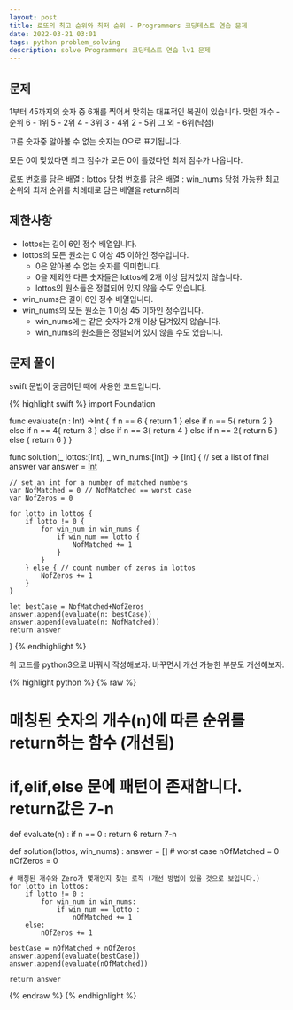 ```yaml
---
layout: post
title: 로또의 최고 순위와 최저 순위 - Programmers 코딩테스트 연습 문제
date: 2022-03-21 03:01
tags: python problem_solving
description: solve Programmers 코딩테스트 연습 lv1 문제
---
```


## 문제

1부터 45까지의 숫자 중 6개를 찍어서 맞히는 대표적인 복권이 있습니다.
맞힌 개수 - 순위
6 - 1위
5 - 2위
4 - 3위
3 - 4위
2 - 5위
그 외 - 6위(낙첨)

고른 숫자중 알아볼 수 없는 숫자는 0으로 표기됩니다.

모든 0이 맞았다면 최고 점수가
모든 0이 틀렸다면 최저 점수가 나옵니다.

로또 번호를 담은 배열 : lottos
당첨 번호를 담은 배열 : win_nums
당첨 가능한 최고 순위와 최저 순위를 차례대로 담은 배열을 return하라

## 제한사항
- lottos는 길이 6인 정수 배열입니다.
- lottos의 모든 원소는 0 이상 45 이하인 정수입니다.
    - 0은 알아볼 수 없는 숫자를 의미합니다.
    - 0을 제외한 다른 숫자들은 lottos에 2개 이상 담겨있지 않습니다.
    - lottos의 원소들은 정렬되어 있지 않을 수도 있습니다.
- win_nums은 길이 6인 정수 배열입니다.
- win_nums의 모든 원소는 1 이상 45 이하인 정수입니다.
    - win_nums에는 같은 숫자가 2개 이상 담겨있지 않습니다.
    - win_nums의 원소들은 정렬되어 있지 않을 수도 있습니다.


## 문제 풀이
swift 문법이 궁금하던 때에 사용한 코드입니다.

{% highlight swift %}
import Foundation

func evaluate(n : Int) ->Int {
    if n == 6 {
        return 1
    } else if n == 5{
        return 2
    } else if n == 4{
        return 3
    } else if n == 3{
        return 4
    } else if n == 2{
        return 5
    } else {
        return 6
    }
}

func solution(_ lottos:[Int], _ win_nums:[Int]) -> [Int] {
    // set a list of final answer
    var answer = [Int]()
    
    // set an int for a number of matched numbers
    var NofMatched = 0 // NofMatched == worst case
    var NofZeros = 0
    
    for lotto in lottos {
        if lotto != 0 {
            for win_num in win_nums {
                if win_num == lotto {
                    NofMatched += 1
                }
            }
        } else { // count number of zeros in lottos
            NofZeros += 1
        }
    }
    
    let bestCase = NofMatched+NofZeros 
    answer.append(evaluate(n: bestCase))
    answer.append(evaluate(n: NofMatched))
    return answer
}
{% endhighlight %}

위 코드를 python3으로 바꿔서 작성해보자. 바꾸면서 개선 가능한 부분도 개선해보자.

{% highlight python %}
{% raw %}

# 매칭된 숫자의 개수(n)에 따른 순위를 return하는 함수 (개선됨)
# if,elif,else 문에 패턴이 존재합니다. return값은 7-n
def evaluate(n) :
    if n == 0 :
        return 6
    return 7-n

def solution(lottos, win_nums) :
    answer = []
    # worst case
    nOfMatched = 0
    nOfZeros = 0

    # 매칭된 개수와 Zero가 몇개인지 찾는 로직 (개선 방법이 있을 것으로 보입니다.)
    for lotto in lottos:
        if lotto != 0 :
            for win_num in win_nums:
                if win_num == lotto :
                    nOfMatched += 1
        else:
            nOfZeros += 1
    
    bestCase = nOfMatched + nOfZeros
    answer.append(evaluate(bestCase))
    answer.append(evaluate(nOfMatched))

    return answer
{% endraw %}
{% endhighlight %}
